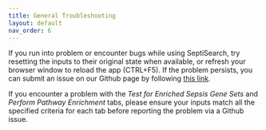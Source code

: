 ```yaml
---
title: General Troubleshooting
layout: default
nav_order: 6
---
```


If you run into problem or encounter bugs while using SeptiSearch, try resetting
the inputs to their original state when available, or refresh your browser
window to reload the app (CTRL+F5). If the problem persists, you can submit an
issue on our Github page by following 
[this link](https://github.com/hancockinformatics/SeptiSearch/issues).

If you encounter a problem with the *Test for Enriched Sepsis Gene Sets*
and *Perform Pathway Enrichment* tabs, please ensure your inputs match all the
specified criteria for each tab before reporting the problem via a Github
issue.